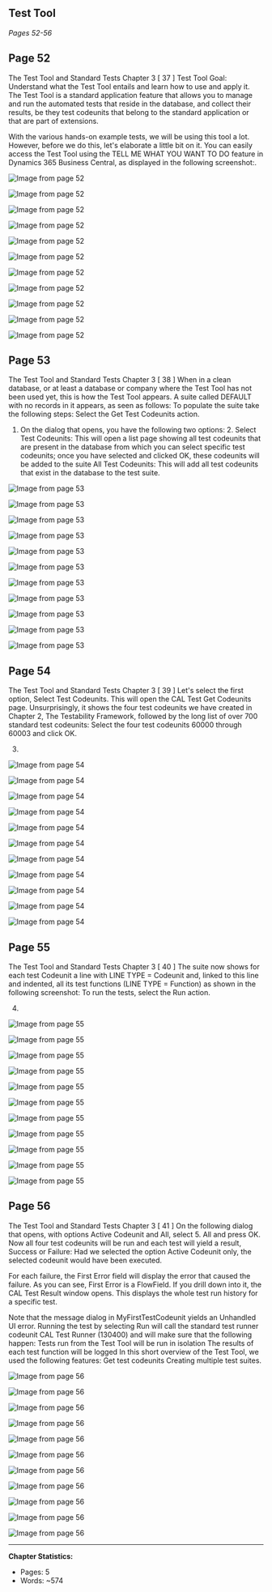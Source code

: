 ## Test Tool

*Pages 52-56*

## Page 52

The Test Tool and Standard Tests Chapter 3 [ 37 ] Test Tool Goal: Understand what the Test Tool entails and learn how to use and apply it. The Test Tool is a standard application feature that allows you to manage and run the automated tests that reside in the database, and collect their results, be they test codeunits that belong to the standard application or that are part of extensions.

With the various hands-on example tests, we will be using this tool a lot. However, before we do this, let's elaborate a little bit on it. You can easily access the Test Tool using the TELL ME WHAT YOU WANT TO DO feature in Dynamics 365 Business Central, as displayed in the following screenshot:.

![Image from page 52](../images/page_52_img_3.png)

![Image from page 52](../images/page_52_img_5.png)

![Image from page 52](../images/page_52_img_7.png)

![Image from page 52](../images/page_52_img_9.png)

![Image from page 52](../images/page_52_img_18.png)

![Image from page 52](../images/page_52_img_19.png)

![Image from page 52](../images/page_52_img_21.png)

![Image from page 52](../images/page_52_img_22.png)

![Image from page 52](../images/page_52_img_54.png)

![Image from page 52](../images/page_52_img_63.png)

![Image from page 52](../images/page_52_img_67.png)

## Page 53

The Test Tool and Standard Tests Chapter 3 [ 38 ] When in a clean database, or at least a database or company where the Test Tool has not been used yet, this is how the Test Tool appears. A suite called DEFAULT with no records in it appears, as seen as follows: To populate the suite take the following steps: Select the Get Test Codeunits action.

1. On the dialog that opens, you have the following two options: 2. Select Test Codeunits: This will open a list page showing all test codeunits that are present in the database from which you can select specific test codeunits; once you have selected and clicked OK, these codeunits will be added to the suite All Test Codeunits: This will add all test codeunits that exist in the database to the test suite.

![Image from page 53](../images/page_53_img_3.png)

![Image from page 53](../images/page_53_img_5.png)

![Image from page 53](../images/page_53_img_7.png)

![Image from page 53](../images/page_53_img_9.png)

![Image from page 53](../images/page_53_img_18.png)

![Image from page 53](../images/page_53_img_19.png)

![Image from page 53](../images/page_53_img_21.png)

![Image from page 53](../images/page_53_img_22.png)

![Image from page 53](../images/page_53_img_54.png)

![Image from page 53](../images/page_53_img_63.png)

![Image from page 53](../images/page_53_img_67.png)

## Page 54

The Test Tool and Standard Tests Chapter 3 [ 39 ] Let's select the first option, Select Test Codeunits. This will open the CAL Test Get Codeunits page. Unsurprisingly, it shows the four test codeunits we have created in Chapter 2, The Testability Framework, followed by the long list of over 700 standard test codeunits: Select the four test codeunits 60000 through 60003 and click OK.

3. 

![Image from page 54](../images/page_54_img_3.png)

![Image from page 54](../images/page_54_img_5.png)

![Image from page 54](../images/page_54_img_7.png)

![Image from page 54](../images/page_54_img_9.png)

![Image from page 54](../images/page_54_img_18.png)

![Image from page 54](../images/page_54_img_19.png)

![Image from page 54](../images/page_54_img_21.png)

![Image from page 54](../images/page_54_img_22.png)

![Image from page 54](../images/page_54_img_54.png)

![Image from page 54](../images/page_54_img_63.png)

![Image from page 54](../images/page_54_img_67.png)

## Page 55

The Test Tool and Standard Tests Chapter 3 [ 40 ] The suite now shows for each test Codeunit a line with LINE TYPE = Codeunit and, linked to this line and indented, all its test functions (LINE TYPE = Function) as shown in the following screenshot: To run the tests, select the Run action.

4. 

![Image from page 55](../images/page_55_img_3.png)

![Image from page 55](../images/page_55_img_5.png)

![Image from page 55](../images/page_55_img_7.png)

![Image from page 55](../images/page_55_img_9.png)

![Image from page 55](../images/page_55_img_18.png)

![Image from page 55](../images/page_55_img_19.png)

![Image from page 55](../images/page_55_img_21.png)

![Image from page 55](../images/page_55_img_22.png)

![Image from page 55](../images/page_55_img_54.png)

![Image from page 55](../images/page_55_img_63.png)

![Image from page 55](../images/page_55_img_67.png)

## Page 56

The Test Tool and Standard Tests Chapter 3 [ 41 ] On the following dialog that opens, with options Active Codeunit and All, select 5. All and press OK. Now all four test codeunits will be run and each test will yield a result, Success or Failure: Had we selected the option Active Codeunit only, the selected codeunit would have been executed.

For each failure, the First Error field will display the error that caused the failure. As you can see, First Error is a FlowField. If you drill down into it, the CAL Test Result window opens. This displays the whole test run history for a specific test.

Note that the message dialog in MyFirstTestCodeunit yields an Unhandled UI error. Running the test by selecting Run will call the standard test runner codeunit CAL Test Runner (130400) and will make sure that the following happen: Tests run from the Test Tool will be run in isolation The results of each test function will be logged In this short overview of the Test Tool, we used the following features: Get test codeunits Creating multiple test suites.

![Image from page 56](../images/page_56_img_3.png)

![Image from page 56](../images/page_56_img_5.png)

![Image from page 56](../images/page_56_img_7.png)

![Image from page 56](../images/page_56_img_9.png)

![Image from page 56](../images/page_56_img_18.png)

![Image from page 56](../images/page_56_img_19.png)

![Image from page 56](../images/page_56_img_21.png)

![Image from page 56](../images/page_56_img_22.png)

![Image from page 56](../images/page_56_img_54.png)

![Image from page 56](../images/page_56_img_63.png)

![Image from page 56](../images/page_56_img_67.png)

---

**Chapter Statistics:**
- Pages: 5
- Words: ~574
